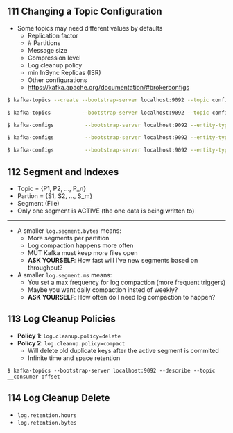 
## 111 Changing a Topic Configuration
* Some topics may need different values by defaults
  * Replication factor
  * \# Partitions
  * Message size
  * Compression level
  * Log cleanup policy
  * min InSync Replicas (ISR)
  * Other configurations
  * https://kafka.apache.org/documentation/#brokerconfigs

```bash
$ kafka-topics --create --bootstrap-server localhost:9092 --topic configured-topic --replication-factor 1 --partitions 3

$ kafka-topics          --bootstrap-server localhost:9092 --topic configured-topic --describe

$ kafka-configs          --bootstrap-server localhost:9092 --entity-type topics --entity-name configured-topic --describe

$ kafka-configs          --bootstrap-server localhost:9092 --entity-type topics --entity-name configured-topic --alter --add-config min.insync.replicas=2

$ kafka-configs          --bootstrap-server localhost:9092 --entity-type topics --entity-name configured-topic --alter --delete-config min.insync.replicas
```

## 112 Segment and Indexes
* Topic = {P1, P2, ..., P_n}
* Partion = {S1, S2, ..., S_m}
* Segment (File)
* Only one segment is ACTIVE (the one data is being written to)
***
* A smaller `log.segment.bytes` means:
  * More segments per partition
  * Log compaction happens more often
  * MUT Kafka must keep more files open
  * __ASK YOURSELF__: How fast will I've new segments based on throughput? 
* A smaller `log.segment.ms` means:
  * You set a max frequency for log compaction (more frequent triggers)
  * Maybe you want daily compaction insted of weekly?
  * __ASK YOURSELF__: How often do I need log compaction to happen?

## 113 Log Cleanup Policies
* __Policy 1__: `log.cleanup.policy=delete`
* __Policy 2__: `log.cleanup.policy=compact`
  * Will delete old duplicate keys after the active segment is commited
  * Infinite time and space retention
```
$ kafka-topics --bootstrap-server localhost:9092 --describe --topic __consumer-offset
```

## 114 Log Cleanup Delete
* `log.retention.hours`
* `log.retention.bytes`
